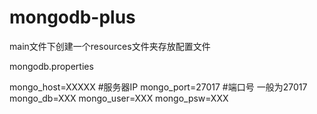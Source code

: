 # mongodb-plus

main文件下创建一个resources文件夹存放配置文件

mongodb.properties

mongo_host=XXXXX  #服务器IP
mongo_port=27017  #端口号 一般为27017
mongo_db=XXX
mongo_user=XXX
mongo_psw=XXX